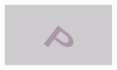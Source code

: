 <a style="display: flex; align-items: center; justify-content: center;" href="https://www.linkedin.com/in/alex-king00/"><img src="https://github.com/gnikxela0328/gnikxela0328/blob/main/purplestack.gif" width="70%" height="70%" /></a>
